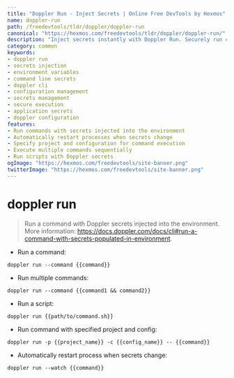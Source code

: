```yaml
---
title: "Doppler Run - Inject Secrets | Online Free DevTools by Hexmos"
name: doppler-run
path: /freedevtools/tldr/doppler/doppler-run
canonical: "https://hexmos.com/freedevtools/tldr/doppler/doppler-run/"
description: "Inject secrets instantly with Doppler Run. Securely run commands with secrets populated in the environment. Free online tool, no registration required."
category: common
keywords:
- doppler run
- secrets injection
- environment variables
- command line secrets
- doppler cli
- configuration management
- secrets management
- secure execution
- application secrets
- doppler configuration
features:
- Run commands with secrets injected into the environment
- Automatically restart processes when secrets change
- Specify project and configuration for command execution
- Execute multiple commands sequentially
- Run scripts with Doppler secrets
ogImage: "https://hexmos.com/freedevtools/site-banner.png"
twitterImage: "https://hexmos.com/freedevtools/site-banner.png"
---
```


# doppler run

> Run a command with Doppler secrets injected into the environment.
> More information: <https://docs.doppler.com/docs/cli#run-a-command-with-secrets-populated-in-environment>.

- Run a command:

`doppler run --command {{command}}`

- Run multiple commands:

`doppler run --command {{command1 && command2}}`

- Run a script:

`doppler run {{path/to/command.sh}}`

- Run command with specified project and config:

`doppler run -p {{project_name}} -c {{config_name}} -- {{command}}`

- Automatically restart process when secrets change:

`doppler run --watch {{command}}`

